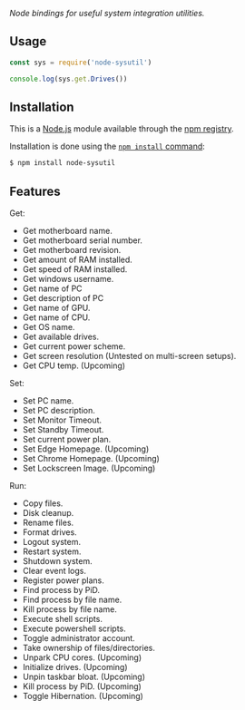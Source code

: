 *Node bindings for useful system integration utilities.*

## Usage

```js
const sys = require('node-sysutil')

console.log(sys.get.Drives())
```

## Installation

This is a [Node.js](https://nodejs.org/en/) module available through the
[npm registry](https://www.npmjs.com/).

Installation is done using the
[`npm install` command](https://docs.npmjs.com/getting-started/installing-npm-packages-locally):

```bash
$ npm install node-sysutil
```

## Features
Get:
* Get motherboard name.
* Get motherboard serial number.
* Get motherboard revision.
* Get amount of RAM installed.
* Get speed of RAM installed.
* Get windows username.
* Get name of PC
* Get description of PC
* Get name of GPU.
* Get name of CPU.
* Get OS name.
* Get available drives.
* Get current power scheme.
* Get screen resolution (Untested on multi-screen setups).
* Get CPU temp. (Upcoming)

Set: 
* Set PC name.
* Set PC description.
* Set Monitor Timeout.
* Set Standby Timeout.
* Set current power plan.
* Set Edge Homepage. (Upcoming)
* Set Chrome Homepage. (Upcoming)
* Set Lockscreen Image. (Upcoming)

Run:
* Copy files.
* Disk cleanup.
* Rename files.
* Format drives.
* Logout system.
* Restart system.
* Shutdown system.
* Clear event logs.
* Register power plans.
* Find process by PiD.
* Find process by file name.
* Kill process by file name.
* Execute shell scripts.
* Execute powershell scripts.
* Toggle administrator account.
* Take ownership of files/directories.
* Unpark CPU cores. (Upcoming)
* Initialize drives. (Upcoming)
* Unpin taskbar bloat. (Upcoming)
* Kill process by PiD. (Upcoming)
* Toggle Hibernation. (Upcoming)
